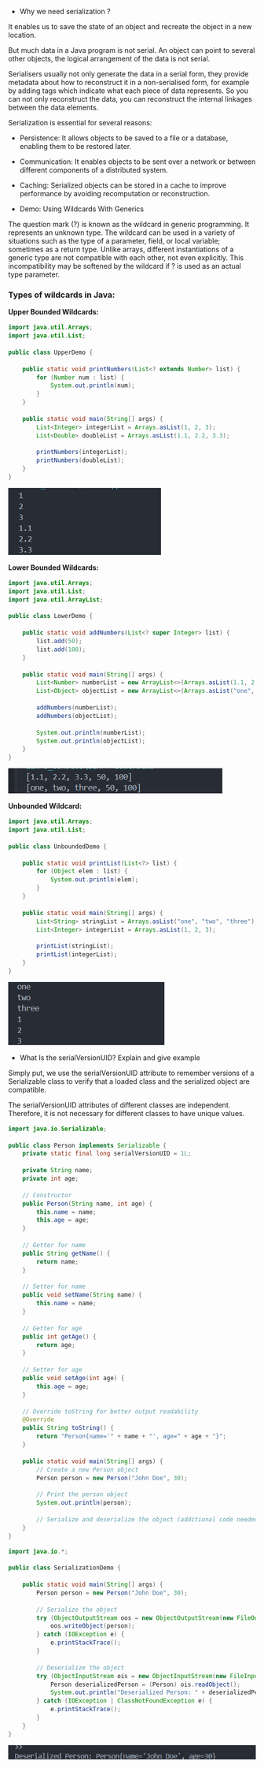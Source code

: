 - Why we need serialization ?
  
It enables us to save the state of an object and recreate the object in a new location.

But much data in a Java program is not serial. An object can point to several other objects, the logical arrangement of the data is not serial.

Serialisers usually not only generate the data in a serial form, they provide metadata about how to reconstruct it in a non-serialised form, for example by adding tags which indicate what each piece of data represents. So you can not only reconstruct the data, you can reconstruct the internal linkages between the data elements.

Serialization is essential for several reasons:

- Persistence: It allows objects to be saved to a file or a database, enabling them to be restored later.

- Communication: It enables objects to be sent over a network or between different components of a distributed system.

- Caching: Serialized objects can be stored in a cache to improve performance by avoiding recomputation or reconstruction.


- Demo: Using Wildcards With Generics
  
The question mark (?) is known as the wildcard in generic programming. It represents an unknown type. The wildcard can be used in a variety of situations such as the type of a parameter, field, or local variable; sometimes as a return type. Unlike arrays, different instantiations of a generic type are not compatible with each other, not even explicitly. This incompatibility may be softened by the wildcard if ? is used as an actual type parameter.

### Types of wildcards in Java:

**Upper Bounded Wildcards:** 
``` java
import java.util.Arrays;
import java.util.List;

public class UpperDemo {

    public static void printNumbers(List<? extends Number> list) {
        for (Number num : list) {
            System.out.println(num);
        }
    }

    public static void main(String[] args) {
        List<Integer> integerList = Arrays.asList(1, 2, 3);
        List<Double> doubleList = Arrays.asList(1.1, 2.2, 3.3);

        printNumbers(integerList); 
        printNumbers(doubleList); 
    }
}
```
![alt text](image-3.png)

**Lower Bounded Wildcards:**
``` java
import java.util.Arrays;
import java.util.List;
import java.util.ArrayList;

public class LowerDemo {

    public static void addNumbers(List<? super Integer> list) {
        list.add(50);
        list.add(100);
    }

    public static void main(String[] args) {
        List<Number> numberList = new ArrayList<>(Arrays.asList(1.1, 2.2, 3.3));
        List<Object> objectList = new ArrayList<>(Arrays.asList("one", "two", "three"));

        addNumbers(numberList);
        addNumbers(objectList);

        System.out.println(numberList); 
        System.out.println(objectList); 
    }
}
```
![alt text](image-4.png)

**Unbounded Wildcard:**
``` java
import java.util.Arrays;
import java.util.List;

public class UnboundedDemo {

    public static void printList(List<?> list) {
        for (Object elem : list) {
            System.out.println(elem);
        }
    }

    public static void main(String[] args) {
        List<String> stringList = Arrays.asList("one", "two", "three");
        List<Integer> integerList = Arrays.asList(1, 2, 3);

        printList(stringList); 
        printList(integerList); 
    }
}
```
![alt text](image-5.png)

- What Is the serialVersionUID? Explain and give example


Simply put, we use the serialVersionUID attribute to remember versions of a Serializable class to verify that a loaded class and the serialized object are compatible.

The serialVersionUID attributes of different classes are independent. Therefore, it is not necessary for different classes to have unique values.
  
``` java
import java.io.Serializable;

public class Person implements Serializable {
    private static final long serialVersionUID = 1L;
    
    private String name;
    private int age;

    // Constructor
    public Person(String name, int age) {
        this.name = name;
        this.age = age;
    }

    // Getter for name
    public String getName() {
        return name;
    }

    // Setter for name
    public void setName(String name) {
        this.name = name;
    }

    // Getter for age
    public int getAge() {
        return age;
    }

    // Setter for age
    public void setAge(int age) {
        this.age = age;
    }

    // Override toString for better output readability
    @Override
    public String toString() {
        return "Person{name='" + name + "', age=" + age + "}";
    }

    public static void main(String[] args) {
        // Create a new Person object
        Person person = new Person("John Doe", 30);

        // Print the person object
        System.out.println(person);

        // Serialize and deserialize the object (additional code needed here for full demonstration)
    }
}
```

``` java
import java.io.*;

public class SerializationDemo {

    public static void main(String[] args) {
        Person person = new Person("John Doe", 30);

        // Serialize the object
        try (ObjectOutputStream oos = new ObjectOutputStream(new FileOutputStream("person.ser"))) {
            oos.writeObject(person);
        } catch (IOException e) {
            e.printStackTrace();
        }

        // Deserialize the object
        try (ObjectInputStream ois = new ObjectInputStream(new FileInputStream("person.ser"))) {
            Person deserializedPerson = (Person) ois.readObject();
            System.out.println("Deserialized Person: " + deserializedPerson);
        } catch (IOException | ClassNotFoundException e) {
            e.printStackTrace();
        }
    }
}
```


![alt text](image-6.png)